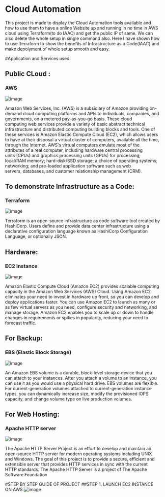 # Cloud Automation
This project is made to display the Cloud Automation tools available and how to use them to have a online Website up and running in no time in AWS cloud using Terraform(to do IAAC) and get the public IP of same. We can also delete the whole setup in single command also. Here I have shown how to use Terraform to show the benefits of Infrastructure as a Code(IAAC) and make depolyment of whole setup smooth and easy.

#Application and Services used:
## Public CLoud :
### AWS
![image](https://user-images.githubusercontent.com/64806938/157460708-e9b51f91-45d6-4a3a-a453-94dd2dcee284.png)

Amazon Web Services, Inc. (AWS) is a subsidiary of Amazon providing on-demand cloud computing platforms and APIs to individuals, companies, and governments, on a metered pay-as-you-go basis. These cloud computing web services provide a variety of basic abstract technical infrastructure and distributed computing building blocks and tools. One of these services is Amazon Elastic Compute Cloud (EC2), which allows users to have at their disposal a virtual cluster of computers, available all the time, through the Internet. AWS's virtual computers emulate most of the attributes of a real computer, including hardware central processing units (CPUs) and graphics processing units (GPUs) for processing; local/RAM memory; hard-disk/SSD storage; a choice of operating systems; networking; and pre-loaded application software such as web servers, databases, and customer relationship management (CRM).


##  To demonstrate Infrastructure as a Code:
### Terraform
![image](https://user-images.githubusercontent.com/64806938/157460764-e949605f-04c6-4e58-9598-96bc47cf7637.png)

Terraform is an open-source infrastructure as code software tool created by HashiCorp. Users define and provide data center infrastructure using a declarative configuration language known as HashiCorp Configuration Language, or optionally JSON.

## Hardware:
### EC2 Instance
![image](https://user-images.githubusercontent.com/64806938/157460821-8b03900a-0c0e-4c84-b961-8a25b64bc85c.png)

Amazon Elastic Compute Cloud (Amazon EC2) provides scalable computing capacity in the Amazon Web Services (AWS) Cloud. Using Amazon EC2 eliminates your need to invest in hardware up front, so you can develop and deploy applications faster. You can use Amazon EC2 to launch as many or as few virtual servers as you need, configure security and networking, and manage storage. Amazon EC2 enables you to scale up or down to handle changes in requirements or spikes in popularity, reducing your need to forecast traffic.


## For Backup:
### EBS (Elastic Block Storage)
![image](https://user-images.githubusercontent.com/64806938/157461006-ee7fb305-fe8a-4de1-8dd7-06d8ccd5b772.png)

An Amazon EBS volume is a durable, block-level storage device that you can attach to your instances. After you attach a volume to an instance, you can use it as you would use a physical hard drive. EBS volumes are flexible. For current-generation volumes attached to current-generation instance types, you can dynamically increase size, modify the provisioned IOPS capacity, and change volume type on live production volumes.



## For Web Hosting:
### Apache HTTP server
![image](https://user-images.githubusercontent.com/64806938/157461092-58e04898-5c99-4d01-ad46-cf19d0c28c13.png)

The Apache HTTP Server Project is an effort to develop and maintain an open-source HTTP server for modern operating systems including UNIX and Windows. The goal of this project is to provide a secure, efficient and extensible server that provides HTTP services in sync with the current HTTP standards.
The Apache HTTP Server is a project of The Apache Software Foundation

#STEP BY STEP GUIDE OF PROJECT
##STEP 1. LAUNCH EC2 INSTANCE ON AWS 
![image](https://user-images.githubusercontent.com/64806938/157461965-db6baa21-2985-4401-bfd0-0e9b29fd68d3.png)




